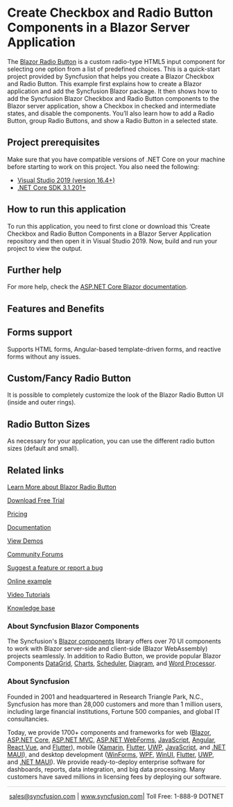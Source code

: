 # Create Checkbox and Radio Button Components in a Blazor Server Application

The [Blazor Radio Button](https://www.syncfusion.com/blazor-components/blazor-radio-button?utm_source=github&utm_medium=listing&utm_campaign=blazor-radio-button-github-samples) is a custom radio-type HTML5 input component for selecting one option from a list of predefined choices. This is a quick-start project provided by Syncfusion that helps you create a Blazor Checkbox and Radio Button. This example first explains how to create a Blazor application and add the Syncfusion Blazor package. It then shows how to add the Syncfusion Blazor Checkbox and Radio Button components to the Blazor server application, show a Checkbox in checked and intermediate states, and disable the components. You’ll also learn how to add a Radio Button, group Radio Buttons, and show a Radio Button in a selected state.

## Project prerequisites
Make sure that you have compatible versions of .NET Core on your machine before starting to work on this project. You also need the following:
* [Visual Studio 2019 (version 16.4+)]( https://visualstudio.microsoft.com/downloads)
* [.NET Core SDK 3.1.201+](https://dotnet.microsoft.com/download/dotnet-core/3.1)

## How to run this application
To run this application, you need to first clone or download this ‘Create Checkbox and Radio Button Components in a Blazor Server Application repository and then open it in Visual Studio 2019. Now, build and run your project to view the output.

## Further help

For more help, check the [ASP.NET Core Blazor documentation](https://docs.microsoft.com/en-us/aspnet/core/blazor).

## Features and Benefits

## Forms support

Supports HTML forms, Angular-based template-driven forms, and reactive forms without any issues.

## Custom/Fancy Radio Button

It is possible to completely customize the look of the Blazor Radio Button UI (inside and outer rings).

## Radio Button Sizes

As necessary for your application, you can use the different radio button sizes (default and small).

## Related links

[Learn More about Blazor Radio Button](https://www.syncfusion.com/blazor-components/blazor-radio-button?utm_source=github&utm_medium=listing&utm_campaign=blazor-radio-button-github-samples)

[Download Free Trial](https://www.syncfusion.com/downloads/blazor?utm_source=github&utm_medium=listing&utm_campaign=blazor-radio-button-github-samples)

[Pricing](https://www.syncfusion.com/sales/products/blazor?utm_source=github&utm_medium=listing&utm_campaign=blazor-radio-button-github-samples)

[Documentation](https://blazor.syncfusion.com/documentation/radio/button/getting-started?utm_source=github&utm_medium=listing&utm_campaign=blazor-radio-button-github-samples)

[View Demos](https://github.com/SyncfusionExamples/Create-Checkbox-and-Radio-Button-Components-in-a-Blazor-Server-Application?utm_source=github&utm_medium=listing&utm_campaign=blazor-radio-button-github-samples)

[Community Forums](https://www.syncfusion.com/forums/blazor-components?utm_source=github&utm_medium=listing&utm_campaign=blazor-radio-button-github-samples)

[Suggest a feature or report a bug](https://www.syncfusion.com/feedback/blazor-components?utm_source=github&utm_medium=listing&utm_campaign=blazor-radio-button-github-samples)

[Online example](https://blazor.syncfusion.com/demos/radio-button/default-functionalities?utm_source=github&utm_medium=listing&utm_campaign=blazor-radio-button-github-samples)

[Video Tutorials](https://www.syncfusion.com/tutorial-videos/blazor/radio-button?utm_source=github&utm_medium=listing&utm_campaign=blazor-radio-button-github-samples)

[Knowledge base](https://www.syncfusion.com/kb/blazor-components?utm_source=github&utm_medium=listing&utm_campaign=blazor-radio-button-github-samples)

### About Syncfusion Blazor Components
The Syncfusion's [Blazor components](https://www.syncfusion.com/blazor-components?utm_source=github&utm_medium=listing&utm_campaign=blazor-radio-button-github-samples) library offers over 70 UI components to work with Blazor server-side and client-side (Blazor WebAssembly) projects seamlessly. In addition to Radio Button, we provide popular Blazor Components [DataGrid](https://www.syncfusion.com/blazor-components/blazor-datagrid?utm_source=github&utm_medium=listing&utm_campaign=blazor-radio-button-github-samples), [Charts](https://www.syncfusion.com/blazor-components/blazor-charts?utm_source=github&utm_medium=listing&utm_campaign=blazor-radio-button-github-samples), [Scheduler](https://www.syncfusion.com/blazor-components/blazor-scheduler?utm_source=github&utm_medium=listing&utm_campaign=blazor-radio-button-github-samples), [Diagram](https://www.syncfusion.com/blazor-components/blazor-diagram?utm_source=github&utm_medium=listing&utm_campaign=blazor-radio-button-github-samples), and [Word Processor](https://www.syncfusion.com/blazor-components/blazor-word-processor?utm_source=github&utm_medium=listing&utm_campaign=blazor-radio-button-github-samples).

### About Syncfusion

Founded in 2001 and headquartered in Research Triangle Park, N.C., Syncfusion has more than 28,000 customers and more than 1 million users, including large financial institutions, Fortune 500 companies, and global IT consultancies.
 
Today, we provide 1700+ components and frameworks for web ([Blazor](https://www.syncfusion.com/blazor-components?utm_source=github&utm_medium=listing&utm_campaign=blazor-radio-button-github-samples), [ASP.NET Core](https://www.syncfusion.com/aspnet-core-ui-controls?utm_source=github&utm_medium=listing&utm_campaign=blazor-radio-button-github-samples), [ASP.NET MVC](https://www.syncfusion.com/aspnet-mvc-ui-controls?utm_source=github&utm_medium=listing&utm_campaign=blazor-radio-button-github-samples), [ASP.NET WebForms](https://www.syncfusion.com/jquery/aspnet-webforms-ui-controls?utm_source=github&utm_medium=listing&utm_campaign=blazor-radio-button-github-samples), [JavaScript](https://www.syncfusion.com/javascript-ui-controls?utm_source=github&utm_medium=listing&utm_campaign=blazor-radio-button-github-samples), [Angular](https://www.syncfusion.com/angular-ui-components?utm_source=github&utm_medium=listing&utm_campaign=blazor-radio-button-github-samples), [React](https://www.syncfusion.com/react-ui-components?utm_source=github&utm_medium=listing&utm_campaign=blazor-radio-button-github-samples),[Vue](https://www.syncfusion.com/vue-ui-components?utm_source=github&utm_medium=listing&utm_campaign=blazor-radio-button-github-samples), and [Flutter](https://www.syncfusion.com/flutter-widgets?utm_source=github&utm_medium=listing&utm_campaign=blazor-radio-button-github-samples)), mobile ([Xamarin](https://www.syncfusion.com/xamarin-ui-controls?utm_source=github&utm_medium=listing&utm_campaign=blazor-radio-button-github-samples), [Flutter](https://www.syncfusion.com/flutter-widgets?utm_source=github&utm_medium=listing&utm_campaign=blazor-radio-button-github-samples), [UWP](https://www.syncfusion.com/uwp-ui-controls?utm_source=github&utm_medium=listing&utm_campaign=blazor-radio-button-github-samples), [JavaScript](https://www.syncfusion.com/javascript-ui-controls?utm_source=github&utm_medium=listing&utm_campaign=blazor-radio-button-github-samples), and [.NET MAUI](https://www.syncfusion.com/maui-controls?utm_source=github&utm_medium=listing&utm_campaign=blazor-radio-button-github-samples)), and desktop development ([WinForms](https://www.syncfusion.com/winforms-ui-controls?utm_source=github&utm_medium=listing&utm_campaign=blazor-radio-button-github-samples), [WPF](https://www.syncfusion.com/wpf-controls?utm_source=github&utm_medium=listing&utm_campaign=blazor-radio-button-github-samples), [WinUI](https://www.syncfusion.com/winui-controls?utm_source=github&utm_medium=listing&utm_campaign=blazor-radio-button-github-samples), [Flutter](https://www.syncfusion.com/flutter-widgets?utm_source=github&utm_medium=listing&utm_campaign=blazor-radio-button-github-samples), [UWP](https://www.syncfusion.com/uwp-ui-controls?utm_source=github&utm_medium=listing&utm_campaign=blazor-radio-button-github-samples), and [.NET MAUI](https://www.syncfusion.com/maui-controls?utm_source=github&utm_medium=listing&utm_campaign=blazor-radio-button-github-samples)). We provide ready-to-deploy enterprise software for dashboards, reports, data integration, and big data processing. Many customers have saved millions in licensing fees by deploying our software.

<hr style="height:0.3px;border:none;color:lightgrey;background-color:lightgrey;" />

<p align="center">
<a href="mailto:sales@syncfusion.com?Subject=Syncfusion Blazor Radio Button - GitHub" target="_top">sales@syncfusion.com</a> | <a href="https://www.syncfusion.com?utm_source=github&utm_medium=listing&utm_campaign=blazor-radio-button-github-samples">www.syncfusion.com</a>| Toll Free: 1-888-9 DOTNET <br>
</p>